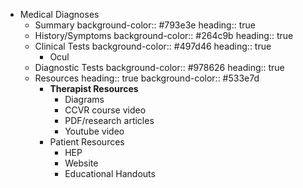 - Medical Diagnoses
	- Summary
	  background-color:: #793e3e
	  heading:: true
	- History/Symptoms
	  background-color:: #264c9b
	  heading:: true
	- Clinical Tests
	  background-color:: #497d46
	  heading:: true
		- Ocul
	- Diagnostic Tests
	  background-color:: #978626
	  heading:: true
	- Resources
	  heading:: true
	  background-color:: #533e7d
		- **Therapist Resources**
			- Diagrams
			- CCVR course video
			- PDF/research articles
			- Youtube video
		- Patient Resources
			- HEP
			- Website
			- Educational Handouts